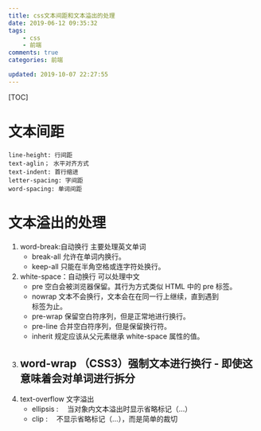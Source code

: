 ```yaml
---
title: css文本间距和文本溢出的处理
date: 2019-06-12 09:35:32
tags:
    - css   
    - 前端
comments: true
categories: 前端

updated: 2019-10-07 22:27:55
---
```




[TOC]



# 文本间距

```
line-height: 行间距
text-aglin； 水平对齐方式
text-indent: 首行缩进
letter-spacing: 字间距
word-spacing: 单词间距
```

# 文本溢出的处理

1. word-break:自动换行 主要处理英文单词
   - break-all	允许在单词内换行。
   - keep-all	只能在半角空格或连字符处换行。
2. white-space：自动换行 可以处理中文
   - pre	空白会被浏览器保留。其行为方式类似 HTML 中的 pre 标签。
   - nowrap	文本不会换行，文本会在在同一行上继续，直到遇到 <br> 标签为止。
   - pre-wrap	保留空白符序列，但是正常地进行换行。
   - pre-line	合并空白符序列，但是保留换行符。
   - inherit	规定应该从父元素继承 white-space 属性的值。
3. word-wrap （CSS3）强制文本进行换行 - 即使这意味着会对单词进行拆分
   - 
4. text-overflow 文字溢出
   - ellipsis : 　当对象内文本溢出时显示省略标记（...）
   - clip : 　不显示省略标记（...），而是简单的裁切



